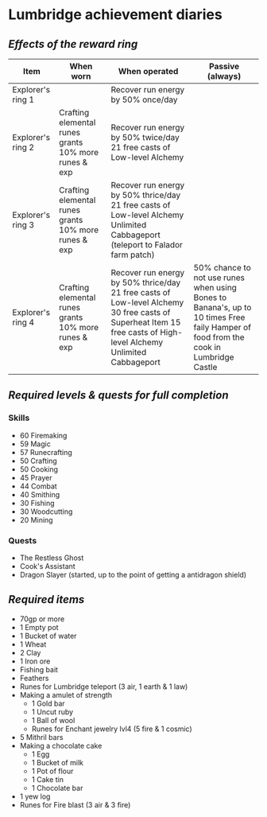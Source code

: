 # Lumbridge achievement diaries
## _Effects of the reward ring_
| Item | When worn | When operated | Passive (always) |
|-------------------|------------------------------------------------------|-------------------------------------------------------------------------------------------------------------------------------------------------------------------|--------------------------------------------------------------------------------------------------------------------------------------|
| Explorer's ring 1 |  | Recover run energy by 50% once/day |  |
| Explorer's ring 2 | Crafting elemental runes grants 10% more runes & exp | Recover run energy by 50% twice/day 21 free casts of Low-level Alchemy |  |
| Explorer's ring 3 | Crafting elemental runes grants 10% more runes & exp | Recover run energy by 50% thrice/day 21 free casts of Low-level Alchemy Unlimited Cabbageport (teleport to Falador farm patch) |  |
| Explorer's ring 4 | Crafting elemental runes grants 10% more runes & exp | Recover run energy by 50% thrice/day 21 free casts of Low-level Alchemy 30 free casts of Superheat Item 15 free casts of High-level Alchemy Unlimited Cabbageport | 50% chance to not use runes when using Bones to Banana's, up to 10 times Free faily Hamper of food from the cook in Lumbridge Castle |

## _Required levels & quests for full completion_
### Skills
- 60 Firemaking
- 59 Magic
- 57 Runecrafting
- 50 Crafting
- 50 Cooking
- 45 Prayer
- 44 Combat
- 40 Smithing
- 30 Fishing
- 30 Woodcutting
- 20 Mining

### Quests
- The Restless Ghost
- Cook's Assistant
- Dragon Slayer (started, up to the point of getting a antidragon shield)

## _Required items_
- 70gp or more
- 1 Empty pot
- 1 Bucket of water
- 1 Wheat
- 2 Clay
- 1 Iron ore
- Fishing bait
- Feathers
- Runes for Lumbridge teleport (3 air, 1 earth & 1 law)
- Making a amulet of strength
	- 1 Gold bar
	- 1 Uncut ruby
	- 1 Ball of wool
	- Runes for Enchant jewelry lvl4 (5 fire & 1 cosmic)
- 5 Mithril bars
- Making a chocolate cake
	- 1 Egg
	- 1 Bucket of milk
	- 1 Pot of flour
	- 1 Cake tin
	- 1 Chocolate bar
- 1 yew log
- Runes for Fire blast (3 air & 3 fire)